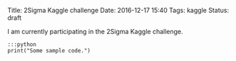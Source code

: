 Title: 2Sigma Kaggle challenge
Date: 2016-12-17 15:40
Tags: kaggle
Status: draft

I am currently participating in the 2Sigma Kaggle challenge.

    :::python
    print("Some sample code.")